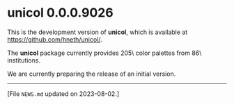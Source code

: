 
# unicol 0.0.0.9026

This is the development version of **unicol**, which is available at <https://github.com/hneth/unicol/>. 

<!-- Log of changes: --> 

The **unicol** package currently provides 205\ color palettes from 86\ institutions. 

We are currently preparing the release of an initial version. 


<!-- Footer:  --> 

---------- 

[File `NEWS.md` updated on 2023-08-02.] 

<!-- eof. -->
